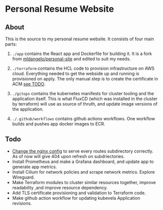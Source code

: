 # Personal Resume Website

## About
This is the source to my personal resume website. It consists of four main parts:

1. `./app` contains the React app and Dockerfile for building it. It is a fork from [mldangelo/personal-site](https://github.com/mldangelo/personal-site) and edited to suit my needs.

2. `./terraform` contains the HCL code to provision infrastructure on AWS cloud. Everything needed to get the webside up and running is provisioned on apply. The only manual step is to create the certificate in ACM [see TODO](##todo).

3. `./gitops` contains the kubernetes manifests for cluster tooling and the application itself. This is what FluxCD (which was installed in the cluster by terraform) will use as source of thruth, and update image versions of the application. 

4. `./.github/workflows` contains github actions workflows. One workflow builds and pushes app docker images to ECR.

## Todo
- [Change the nginx config](https://stackoverflow.com/questions/45598779/react-router-browserrouter-leads-to-404-not-found-nginx-error-when-going-to) to serve every routes subdirectory correctly. As of now will give 404 upon refresh on subdriectories.
- Install Prometheus and make a Grafana dashboard, and update app to generate app metrics.
- Install Cilium for network policies and scrape network metrics. Explore Wireguard.
- Make Terraform modules to cluster similar resources together, improve readability ,and improve resource dependency. 
- Add TLS certificate provisioning and validation to Terraform code.
- Make github action workflow for updating kubevela Application revisions.

